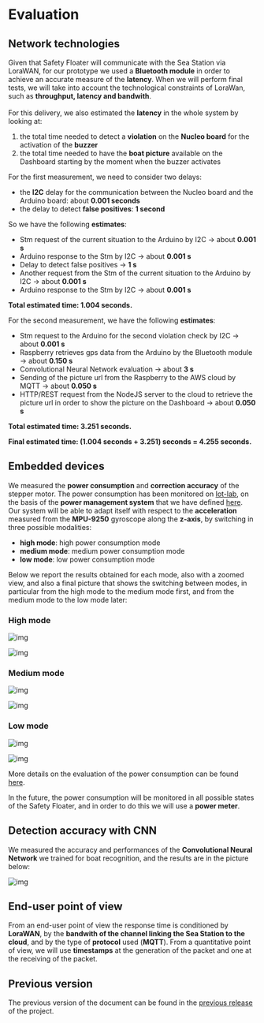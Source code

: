 # Evaluation

## Network technologies
Given that Safety Floater will communicate with the Sea Station via LoraWAN, for our prototype we used a **Bluetooth module** in order to achieve an accurate measure of the **latency**. When we will perform final tests, we will take into account the technological constraints of LoraWan, such as **throughput, latency and bandwith**.
<br><br>For this delivery, we also estimated the **latency** in the whole system by looking at: 
1. the total time needed to detect a **violation** on the **Nucleo board** for the activation of the **buzzer**
2. the total time needed to have the **boat picture** available on the Dashboard starting by the moment when the buzzer activates

For the first measurement, we need to consider two delays:
   - the **I2C** delay for the communication between the Nucleo board and the Arduino board: about **0.001 seconds**
   - the delay to detect **false positives**: **1 second**

   So we have the following **estimates**:
   - Stm request of the current situation to the Arduino by I2C -> about **0.001 s**
   - Arduino response to the Stm by I2C -> about **0.001 s**
   - Delay to detect false positives -> **1 s**
   - Another request from the Stm of the current situation to the Arduino by I2C -> about **0.001 s**
   - Arduino response to the Stm by I2C -> about **0.001 s**

   **Total estimated time: 1.004 seconds.**

For the second measurement, we have the following **estimates**:
   - Stm request to the Arduino for the second violation check by I2C -> about **0.001 s**
   - Raspberry retrieves gps data from the Arduino by the Bluetooth module -> about **0.150 s**
   - Convolutional Neural Network evaluation -> about **3 s**
   - Sending of the picture url from the Raspberry to the AWS cloud by MQTT -> about **0.050 s**
   - HTTP/REST request from the NodeJS server to the cloud to retrieve the picture url in order to show the picture on the Dashboard -> about **0.050 s**

   **Total estimated time: 3.251 seconds.**
   
**Final estimated time: (1.004 seconds + 3.251) seconds = 4.255 seconds.**

## Embedded devices
We measured the **power consumption** and **correction accuracy** of the stepper motor. The power consumption has been monitored on [Iot-lab](https://www.iot-lab.info/), on the basis of the **power management system** that we have defined [here](https://github.com/IlKaiser/IoT_Group-Project/blob/main/2nd_delivery.md#presentation-of-technical-work). Our system will be able to adapt itself with respect to the **acceleration** measured from the **MPU-9250** gyroscope along the **z-axis**, by switching in three possible modalities:

- **high mode**: high power consumption mode
- **medium mode**: medium power consumption mode
- **low mode**: low power consumption mode

Below we report the results obtained for each mode, also with a zoomed view, and also a final picture that shows the switching between modes, in particular from the high mode to the medium mode first, and from the medium mode to the low mode later:

### High mode

![img](https://github.com/IlKaiser/IoT_Group-Project/blob/main/evaluation/images/power-consumption-pm-1.png)

![img](https://github.com/IlKaiser/IoT_Group-Project/blob/main/evaluation/images/power-consumption-pm-1-zoom.png)

### Medium mode

![img](https://github.com/IlKaiser/IoT_Group-Project/blob/main/evaluation/images/power-consumption-pm-2.png)

![img](https://github.com/IlKaiser/IoT_Group-Project/blob/main/evaluation/images/power-consumption-pm-2-zoom.png)

### Low mode

![img](https://github.com/IlKaiser/IoT_Group-Project/blob/main/evaluation/images/power-consumption-pm-3.png)

![img](https://github.com/IlKaiser/IoT_Group-Project/blob/main/evaluation/images/power-consumption-pm-3-zoom.png)

More details on the evaluation of the power consumption can be found [here](https://github.com/IlKaiser/IoT_Group-Project/blob/main/evaluation/README.md).

In the future, the power consumption will be monitored in all possible states of the Safety Floater, and in order to do this we will use a **power meter**.

## Detection accuracy with CNN
We measured the accuracy and performances of the **Convolutional Neural Network** we trained for boat recognition, and the results are in the picture below:

![img](https://github.com/IlKaiser/IoT_Group-Project/blob/main/ML/plots.jpeg)

## End-user point of view
From an end-user point of view the response time is conditioned by **LoraWAN**, by the **bandwith of the channel linking the Sea Station to the cloud**, and by the type of **protocol** used (**MQTT**). From a quantitative point of view, we will use **timestamps** at the generation of the packet and one at the receiving of the packet.  

## Previous version
The previous version of the document can be found in the [previous release](https://github.com/IlKaiser/IoT_Group-Project/releases/tag/1.0) of the project.

